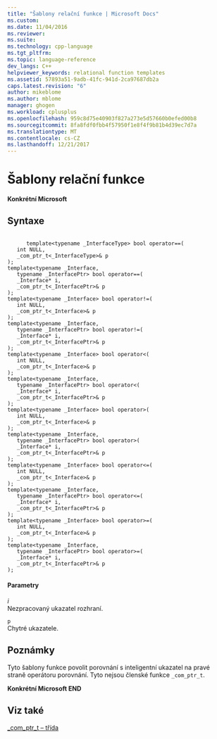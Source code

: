 ```yaml
---
title: "Šablony relační funkce | Microsoft Docs"
ms.custom: 
ms.date: 11/04/2016
ms.reviewer: 
ms.suite: 
ms.technology: cpp-language
ms.tgt_pltfrm: 
ms.topic: language-reference
dev_langs: C++
helpviewer_keywords: relational function templates
ms.assetid: 57893a51-9adb-41fc-941d-2ca97687db2a
caps.latest.revision: "6"
author: mikeblome
ms.author: mblome
manager: ghogen
ms.workload: cplusplus
ms.openlocfilehash: 959c8d75e40903f827a273e5d57660b0efed00b8
ms.sourcegitcommit: 8fa8fdf0fbb4f57950f1e8f4f9b81b4d39ec7d7a
ms.translationtype: MT
ms.contentlocale: cs-CZ
ms.lasthandoff: 12/21/2017
---
```

# <a name="relational-function-templates"></a>Šablony relační funkce
**Konkrétní Microsoft**  
  
## <a name="syntax"></a>Syntaxe  
  
```  
  
      template<typename _InterfaceType> bool operator==(  
   int NULL,  
   _com_ptr_t<_InterfaceType>& p   
);  
template<typename _Interface,  
   typename _InterfacePtr> bool operator==(  
   _Interface* i,  
   _com_ptr_t<_InterfacePtr>& p   
);  
template<typename _Interface> bool operator!=(  
   int NULL,  
   _com_ptr_t<_Interface>& p   
);  
template<typename _Interface,  
   typename _InterfacePtr> bool operator!=(  
   _Interface* i,  
   _com_ptr_t<_InterfacePtr>& p   
);  
template<typename _Interface> bool operator<(  
   int NULL,  
   _com_ptr_t<_Interface>& p   
);  
template<typename _Interface,  
   typename _InterfacePtr> bool operator<(  
   _Interface* i,  
   _com_ptr_t<_InterfacePtr>& p   
);  
template<typename _Interface> bool operator>(  
   int NULL,  
   _com_ptr_t<_Interface>& p   
);  
template<typename _Interface,  
   typename _InterfacePtr> bool operator>(  
   _Interface* i,  
   _com_ptr_t<_InterfacePtr>& p   
);  
template<typename _Interface> bool operator<=(  
   int NULL,  
   _com_ptr_t<_Interface>& p   
);  
template<typename _Interface,  
   typename _InterfacePtr> bool operator<=(  
   _Interface* i,  
   _com_ptr_t<_InterfacePtr>& p   
);  
template<typename _Interface> bool operator>=(  
   int NULL,  
   _com_ptr_t<_Interface>& p   
);  
template<typename _Interface,  
   typename _InterfacePtr> bool operator>=(  
   _Interface* i,  
   _com_ptr_t<_InterfacePtr>& p   
);  
```  
  
#### <a name="parameters"></a>Parametry  
 *i*  
 Nezpracovaný ukazatel rozhraní.  
  
 `p`  
 Chytré ukazatele.  
  
## <a name="remarks"></a>Poznámky  
 Tyto šablony funkce povolit porovnání s inteligentní ukazatel na pravé straně operátoru porovnání. Tyto nejsou členské funkce `_com_ptr_t`.  
  
 **Konkrétní Microsoft END**  
  
## <a name="see-also"></a>Viz také  
 [_com_ptr_t – třída](../cpp/com-ptr-t-class.md)